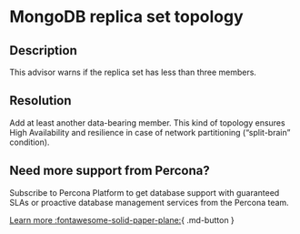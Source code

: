 # MongoDB replica set topology

## Description
This advisor warns if the replica set has less than three members.

## Resolution
Add at least another data-bearing member. This kind of topology ensures High Availability and resilience in case of network partitioning (“split-brain” condition).

## Need more support from Percona?
Subscribe to Percona Platform to get database support with guaranteed SLAs or proactive database management services from the Percona team.

[Learn more :fontawesome-solid-paper-plane:](https://per.co.na/subscribe){ .md-button }